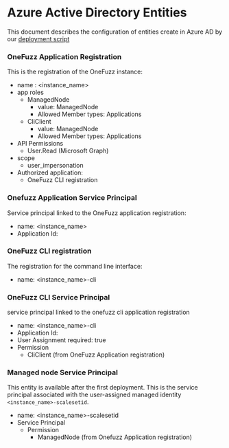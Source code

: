 # Azure Active Directory Entities
This document describes the configuration of entities create in Azure AD by our [deployment script](../src/deployment/deploy.sh)

### OneFuzz Application Registration
This is the registration of the OneFuzz instance:
* name : <instance_name>
* app roles
    * ManagedNode
        * value: ManagedNode
        * Allowed Member types: Applications
    * CliClient
        * value: ManagedNode
        * Allowed Member types: Applications
* API Permissions
    * User.Read (Microsoft Graph)
* scope
    * user_impersonation
* Authorized application:
    * OneFuzz CLI registration

### Onefuzz Application Service Principal
Service principal linked to the OneFuzz application registration:
* name: <instance_name>
* Application Id: <OneFuzz Application registration app_id>

### OneFuzz CLI registration
The registration for the command line interface:
* name: <instance_name>-cli

### OneFuzz CLI Service Principal
service principal linked to the onefuzz cli application registration
* name: <instance_name>-cli
* Application Id: <Onefuzz cli registration app_id>
* User Assignment required: true
* Permission
    * CliClient (from OneFuzz Application registration)

### Managed node Service Principal
This entity is available after the first deployment. This is the service principal associated with the user-assigned managed identity `<instance_name>-scalesetid`.

* name: <instance_name>-scalesetid
* Service Principal
    * Permission
        * ManagedNode (from Onefuzz Application registration)
